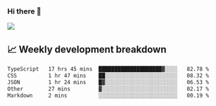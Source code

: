 ### Hi there 👋
<img align="center" src="https://github-readme-stats.vercel.app/api?username=Tumao727&show_icons=true&hide_title=true&theme=dracula" />


## 📈 Weekly development breakdown
<!--START_SECTION:waka-->

```txt
TypeScript   17 hrs 45 mins  ████████████████████▓░░░░   82.78 %
CSS          1 hr 47 mins    ██░░░░░░░░░░░░░░░░░░░░░░░   08.32 %
JSON         1 hr 24 mins    █▓░░░░░░░░░░░░░░░░░░░░░░░   06.53 %
Other        27 mins         ▓░░░░░░░░░░░░░░░░░░░░░░░░   02.17 %
Markdown     2 mins          ░░░░░░░░░░░░░░░░░░░░░░░░░   00.19 %
```

<!--END_SECTION:waka-->